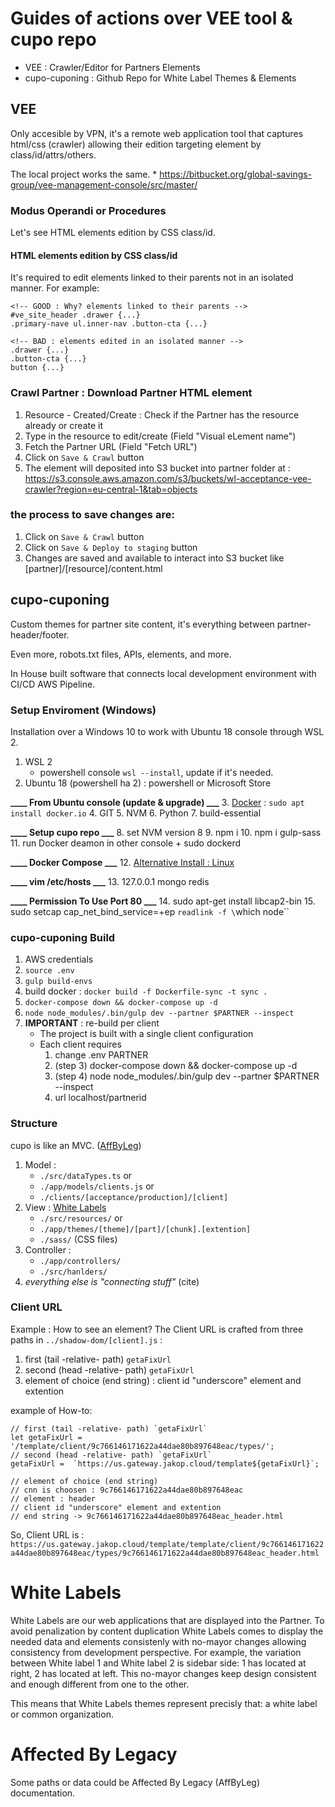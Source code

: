 # Guides of actions over VEE tool & cupo repo

* VEE : Crawler/Editor for Partners Elements
* cupo-cuponing : Github Repo for White Label Themes & Elements

## VEE
Only accesible by VPN, it's a remote web application tool that captures html/css (crawler) allowing their edition targeting element by class/id/attrs/others.

The local project works the same.
    * https://bitbucket.org/global-savings-group/vee-management-console/src/master/


### Modus Operandi or Procedures
Let's see HTML elements edition by CSS class/id.
#### HTML elements edition by CSS class/id
It's required to edit elements linked to their parents not in an isolated manner. For example:
```
<!-- GOOD : Why? elements linked to their parents -->
#ve_site_header .drawer {...}
.primary-nave ul.inner-nav .button-cta {...}

<!-- BAD : elements edited in an isolated manner -->
.drawer {...}
.button-cta {...}
button {...}
```

### Crawl Partner : Download Partner HTML element
1. Resource - Created/Create : Check if the Partner has the resource already or create it
2. Type in the resource to edit/create (Field "Visual eLement name")
3. Fetch the Partner URL (Field "Fetch URL")
4. Click on `Save & Crawl` button
5. The element will deposited into S3 bucket into partner folder at : https://s3.console.aws.amazon.com/s3/buckets/wl-acceptance-vee-crawler?region=eu-central-1&tab=objects

### **the process to save changes** are:
1. Click on `Save & Crawl` button
2. Click on `Save & Deploy to staging` button
3. Changes are saved and available to interact into S3 bucket like [partner]/[resource]/content.html



## cupo-cuponing
Custom themes for partner site content, it's everything between partner-header/footer.

Even more, robots.txt files, APIs, elements, and more.

In House built software that connects local development environment with CI/CD AWS Pipeline.

### Setup Enviroment (Windows)
Installation over a Windows 10 to work with Ubuntu 18 console through WSL 2.

1. WSL 2
    + powershell console `wsl --install`, update if it's needed.
2. Ubuntu 18 (powershell ha 2) : powershell or Microsoft Store

**____ From Ubuntu console (update & upgrade) ___**
3. [Docker](https://phoenixnap.com/kb/how-to-install-docker-on-ubuntu-18-04) : `sudo apt install docker.io`
4. GIT
5. NVM
6. Python
7. build-essential

**____ Setup cupo repo ___**
8. set NVM version 8
9. npm i
10. npm i gulp-sass
11. run Docker deamon in other console
    + sudo dockerd

**____ Docker Compose ___**
12. [Alternative Install : Linux](https://docs.docker.com/compose/install/#alternative-install-options)

**____ vim /etc/hosts ___**
13. 127.0.0.1 mongo redis

**____ Permission To Use Port 80 ___**
14. sudo apt-get install libcap2-bin
15. sudo setcap cap_net_bind_service=+ep `readlink -f \`which node\``

### cupo-cuponing Build
1. AWS credentials
2. `source .env`
3. `gulp build-envs`
4. build docker : `docker build -f Dockerfile-sync -t sync .`
5. `docker-compose down && docker-compose up -d`
6. `node node_modules/.bin/gulp dev --partner $PARTNER --inspect`
7. **IMPORTANT** : re-build per client
    - The project is built with a single client configuration
    - Each client requires
        1. change .env PARTNER
        2. (step 3) docker-compose down && docker-compose up -d
        3. (step 4) node node_modules/.bin/gulp dev --partner $PARTNER --inspect
        4. url localhost/partnerid

### Structure
cupo is like an MVC. ([AffByLeg](#affected-by-legacy))
1. Model : 
    + `./src/dataTypes.ts` or
    + `./app/models/clients.js` or
    + `./clients/[acceptance/production]/[client]`
2. View : [White Labels](#white-labels)
    + `./src/resources/` or
    + `./app/themes/[theme]/[part]/[chunk].[extention]`
    * `./sass/` (CSS files)
3. Controller : 
    + `./app/controllers/`
    + `./src/hanlders/`
4. _everything else is "connecting stuff"_ (cite)

### Client URL
Example : How to see an element?
The Client URL is crafted from three paths in `../shadow-dom/[client].js` : 
1. first (tail -relative- path) `getaFixUrl`
2. second (head -relative- path) `getaFixUrl`
3. element of choice (end string) : client id "underscore" element and extention

example of How-to:
```
// first (tail -relative- path) `getaFixUrl`
let getaFixUrl = '/template/client/9c766146171622a44dae80b897648eac/types/';
// second (head -relative- path) `getaFixUrl`
getaFixUrl =  `https://us.gateway.jakop.cloud/template${getaFixUrl}`;

// element of choice (end string)
// cnn is choosen : 9c766146171622a44dae80b897648eac
// element : header
// client id "underscore" element and extention
// end string -> 9c766146171622a44dae80b897648eac_header.html
```
So, Client URL is :
`https://us.gateway.jakop.cloud/template/template/client/9c766146171622a44dae80b897648eac/types/9c766146171622a44dae80b897648eac_header.html`



# White Labels
White Labels are our web applications that are displayed into the Partner. To avoid penalization by content duplication White Labels comes to display the needed data and elements consistenly with no-mayor changes allowing consistency from development perspective. For example, the variation between White label 1 and White label 2 is sidebar side: 1 has located at right, 2 has located at left. This no-mayor changes keep design consistent and enough different from one to the other.

This means that White Labels themes represent precisly that: a white label or common organization.

# Affected By Legacy
Some paths or data could be Affected By Legacy (AffByLeg) documentation.
